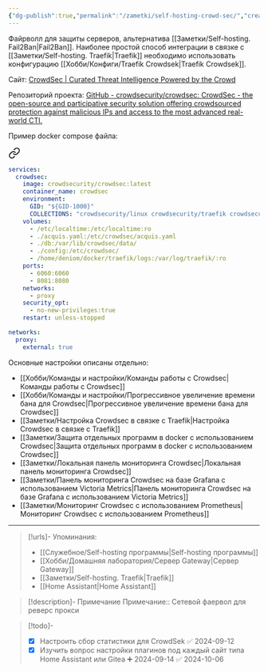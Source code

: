 ```yaml
---
{"dg-publish":true,"permalink":"/zametki/self-hosting-crowd-sec/","created":"2024-07-31 22:40","updated":"2024-10-09T19:53:54+03:00"}
---
```


Файрволл для защиты серверов, альтернатива [[Заметки/Self-hosting. Fail2Ban\|Fail2Ban]]. Наиболее простой способ интеграции в связке с [[Заметки/Self-hosting. Traefik\|Traefik]] необходимо использовать конфигурацию [[Хобби/Конфиги/Traefik Crowdsek\|Traefik Crowdsek]].

Сайт:  [CrowdSec | Curated Threat Intelligence Powered by the Crowd](https://www.crowdsec.net/)

Репозиторий проекта: [GitHub - crowdsecurity/crowdsec: CrowdSec - the open-source and participative security solution offering crowdsourced protection against malicious IPs and access to the most advanced real-world CTI.](https://github.com/crowdsecurity/crowdsec)

Пример docker compose файла:

<div class="transclusion internal-embed is-loaded"><a class="markdown-embed-link" href="/docker-compose/crowd-sec/" aria-label="Open link"><svg xmlns="http://www.w3.org/2000/svg" width="24" height="24" viewBox="0 0 24 24" fill="none" stroke="currentColor" stroke-width="2" stroke-linecap="round" stroke-linejoin="round" class="svg-icon lucide-link"><path d="M10 13a5 5 0 0 0 7.54.54l3-3a5 5 0 0 0-7.07-7.07l-1.72 1.71"></path><path d="M14 11a5 5 0 0 0-7.54-.54l-3 3a5 5 0 0 0 7.07 7.07l1.71-1.71"></path></svg></a><div class="markdown-embed">





```yaml
services:
  crowdsec:
    image: crowdsecurity/crowdsec:latest
    container_name: crowdsec
    environment:
      GID: "${GID-1000}"
      COLLECTIONS: "crowdsecurity/linux crowdsecurity/traefik crowdsecurity/appsec-virtual-patching crowdsecurity/appsec-generic-rules firix/authentik Dominic-Wagner/vaultwarden gauth-fr/immich aidalinfo/couchdb LePresidente/gitea"
    volumes:
      - /etc/localtime:/etc/localtime:ro
      - ./acquis.yaml:/etc/crowdsec/acquis.yaml
      - ./db:/var/lib/crowdsec/data/
      - ./config:/etc/crowdsec/
      - /home/deniom/docker/traefik/logs:/var/log/traefik/:ro
    ports:
      - 6060:6060
      - 8081:8080
    networks:
      - proxy
    security_opt:
      - no-new-privileges:true
    restart: unless-stopped

networks:
  proxy:
    external: true
```



</div></div>


Основные настройки описаны отдельно:
- [[Хобби/Команды и настройки/Команды работы с Crowdsec\|Команды работы с Crowdsec]]
- [[Хобби/Команды и настройки/Прогрессивное увеличение времени бана для Crowdsec\|Прогрессивное увеличение времени бана для Crowdsec]]
- [[Заметки/Настройка Crowdsec в связке с Traefik\|Настройка Crowdsec в связке с Traefik]]
- [[Заметки/Защита отдельных программ в docker с использованием Crowdsec\|Защита отдельных программ в docker с использованием Crowdsec]]
- [[Заметки/Локальная панель мониторинга Crowdsec\|Локальная панель мониторинга Crowdsec]]
- [[Заметки/Панель мониторинга Crowdsec на базе Grafana с использованием Victoria Metrics\|Панель мониторинга Crowdsec на базе Grafana с использованием Victoria Metrics]]
- [[Заметки/Мониторинг Crowdsec с использованием Prometheus\|Мониторинг Crowdsec с использованием Prometheus]]



---
> [!urls]- Упоминания:
> - [[Служебное/Self-hosting программы\|Self-hosting программы]]
> - [[Хобби/Домашняя лаборатория/Сервер Gateway\|Сервер Gateway]]
> - [[Заметки/Self-hosting. Traefik\|Traefik]]
> - [[Home Assistant\|Home Assistant]]

> [!description]- Примечание
> Примечание:: Сетевой фаервол для реверс прокси

> [!todo]-
> - [x] Настроить сбор статистики для CrowdSek ✅ 2024-09-12
>- [x] Изучить вопрос настройки плагинов под каждый сайт типа Home Assistant или Gitea ➕ 2024-09-14 ✅ 2024-10-06
